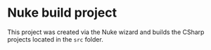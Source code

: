 # Nuke build project

This project was created via the Nuke wizard and builds the CSharp projects located in the `src` folder.